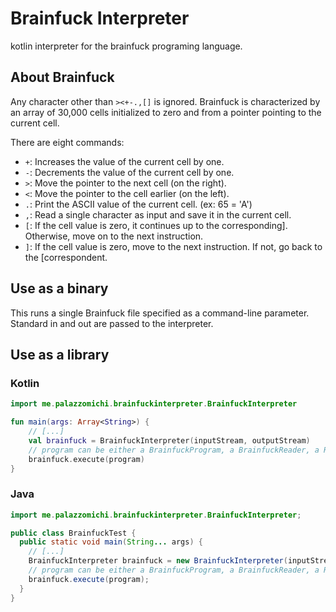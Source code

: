 # Brainfuck Interpreter
kotlin interpreter for the brainfuck programing language.

## About Brainfuck
Any character other than `><+-.,[]` is ignored.
Brainfuck is characterized by an array of 30,000 cells initialized to zero
and from a pointer pointing to the current cell.

There are eight commands:
- `+`: Increases the value of the current cell by one.
- `-`: Decrements the value of the current cell by one.
- `>`: Move the pointer to the next cell (on the right).
- `<`: Move the pointer to the cell earlier (on the left).
- `.`: Print the ASCII value of the current cell. (ex: 65 = 'A')
- `,`: Read a single character as input and save it in the current cell.
- `[`: If the cell value is zero, it continues up to the corresponding]. Otherwise, move on to the next instruction.
- `]`: If the cell value is zero, move to the next instruction. If not, go back to the [correspondent.

## Use as a binary
This runs a single Brainfuck file specified as a command-line parameter. Standard in and out are passed to the interpreter.

## Use as a library
### Kotlin
```kotlin
import me.palazzomichi.brainfuckinterpreter.BrainfuckInterpreter

fun main(args: Array<String>) {
    // [...]
    val brainfuck = BrainfuckInterpreter(inputStream, outputStream)
    // program can be either a BrainfuckProgram, a BrainfuckReader, a Reader or a String.
    brainfuck.execute(program)
}
```
### Java
```java
import me.palazzomichi.brainfuckinterpreter.BrainfuckInterpreter;

public class BrainfuckTest {
  public static void main(String... args) {
    // [...]
    BrainfuckInterpreter brainfuck = new BrainfuckInterpreter(inputStream, outputStream);
    // program can be either a BrainfuckProgram, a BrainfuckReader, a Reader or a String.
    brainfuck.execute(program);
  }
}
```
